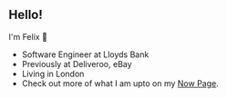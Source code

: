 ## Hello!

I'm Felix 👋

- Software Engineer at Lloyds Bank
- Previously at Deliveroo, eBay
- Living in London
- Check out more of what I am upto on my [Now Page](https://felix.engineer/now).
